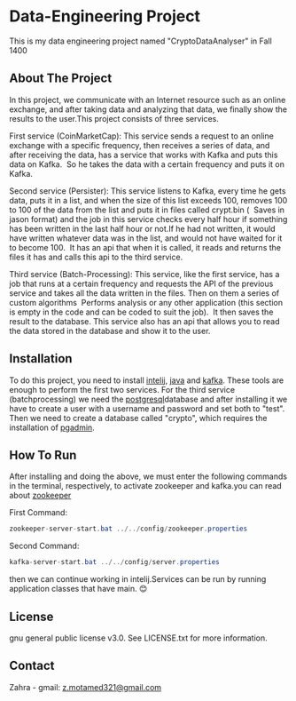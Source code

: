 # Data-Engineering Project

This is my data engineering project named "CryptoDataAnalyser" in Fall 1400


## About The Project

In this project, we communicate with an Internet resource such as an online exchange, and after taking data and analyzing that data, we finally show the results to the user.This project consists of three services.

First service (CoinMarketCap): This service sends a request to an online exchange with a specific frequency, then receives a series of data, and after receiving the data, has a service that works with Kafka and puts this data on Kafka.  So he takes the data with a certain frequency and puts it on Kafka. 

Second service (Persister): This service listens to Kafka, every time he gets data, puts it in a list, and when the size of this list exceeds 100, removes 100 to 100 of the data from the list and puts it in files called crypt.bin (  Saves in jason format) and the job in this service checks every half hour if something has been written in the last half hour or not.If he had not written, it would have written whatever data was in the list, and would not have waited for it to become 100.  It has an api that when it is called, it reads and returns the files it has and calls this api to the third service. 

Third service (Batch-Processing): This service, like the first service, has a job that runs at a certain frequency and requests the API of the previous service and takes all the data written in the files. Then on them a series of custom algorithms  Performs analysis or any other application (this section is empty in the code and can be coded to suit the job).  It then saves the result to the database. This service also has an api that allows you to read the data stored in the database and show it to the user.


## Installation

To do this project, you need to install [intelij](https://www.jetbrains.com/idea/download/#section=windows), [java](https://www.oracle.com/java/technologies/downloads/) and [kafka](https://kafka.apache.org/downloads). These tools are enough to perform the first two services. For the third service (batchprocessing) we need the [postgresql](https://www.postgresql.org/download/)database and after installing it we have to create a user with a username and password and set both to "test".  Then we need to create a database called "crypto", which requires the installation of [pgadmin](https://www.pgadmin.org/download/).


## How To Run

After installing and doing the above, we must enter the following commands in the terminal, respectively, to activate zookeeper and kafka.you can read about [zookeeper](https://zookeeper.apache.org/doc/current/index.html)

First Command:
```java
zookeeper-server-start.bat ../../config/zookeeper.properties 
```
Second Command:
```java
kafka-server-start.bat ../../config/server.properties
```
then we can continue working in intelij.Services can be run by running application classes that have main. :blush:


## License

gnu general public license v3.0. See LICENSE.txt for more information.



## Contact

Zahra - gmail: z.motamed321@gmail.com
